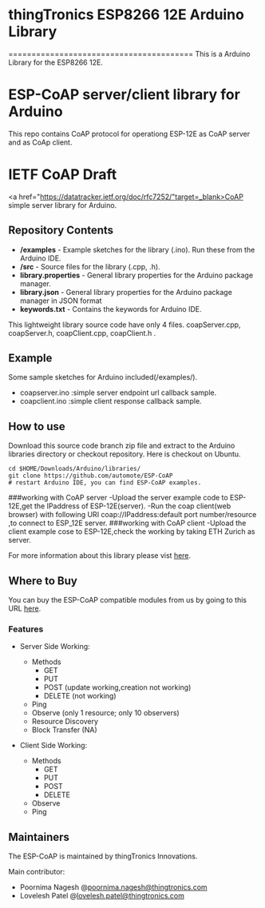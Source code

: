 # thingTronics ESP8266 12E Arduino Library
========================================
This is a Arduino Library for the ESP8266 12E.

# ESP-CoAP server/client library for Arduino
This repo contains CoAP protocol for operationg ESP-12E as CoAP server and as CoAp client.

# IETF CoAP Draft
<a href="https://datatracker.ietf.org/doc/rfc7252/"target=_blank>CoAP</a> simple server library for Arduino.

## Repository Contents

* **/examples** - Example sketches for the library (.ino). Run these from the Arduino IDE. 
* **/src** - Source files for the library (.cpp, .h).
* **library.properties** - General library properties for the Arduino package manager.
* **library.json** - General library properties for the Arduino package manager in JSON format
* **keywords.txt** - Contains the keywords for Arduino IDE.

This lightweight library source code have only 4 files. coapServer.cpp, coapServer.h, coapClient.cpp, coapClient.h .

## Example
Some sample sketches for Arduino included(/examples/).

- coapserver.ino :simple server endpoint url callback sample.
- coapclient.ino :simple client response callback sample.

## How to use
Download this source code branch zip file and extract to the Arduino libraries directory or checkout repository. Here is checkout on Ubuntu.

    cd $HOME/Downloads/Arduino/libraries/
    git clone https://github.com/automote/ESP-CoAP
    # restart Arduino IDE, you can find ESP-CoAP examples.

###working with CoAP server
-Upload the server example code to ESP-12E,get the IPaddress of ESP-12E(server).
-Run the coap client(web browser) with following URI coap://IPaddress:default port number/resource ,to connect to ESP_12E server.
###working with CoAP client
-Upload the client example cose to ESP-12E,check the working by taking ETH Zurich as server.

For more information about this library please vist <a href="https://github.com/automote/ESP-CoAP">here</a>.

## Where to Buy
You can buy the ESP-CoAP compatible modules from us by going to this URL <a href="thingtronics.com/products.html">here</a>.

### Features
- Server Side Working:
  - Methods
      - GET
      - PUT
      - POST (update working,creation not working)
      - DELETE (not working)
   - Ping
   - Observe (only 1 resource; only 10 observers)
   - Resource Discovery 
   - Block Transfer (NA)

- Client Side Working:
  - Methods
      - GET
      - PUT
      - POST 
      - DELETE 
   - Observe
   - Ping 
   
## Maintainers

The ESP-CoAP is maintained by thingTronics Innovations.

Main contributor:
 * Poornima Nagesh @<poornima.nagesh@thingtronics.com>
 * Lovelesh Patel @<lovelesh.patel@thingtronics.com>
